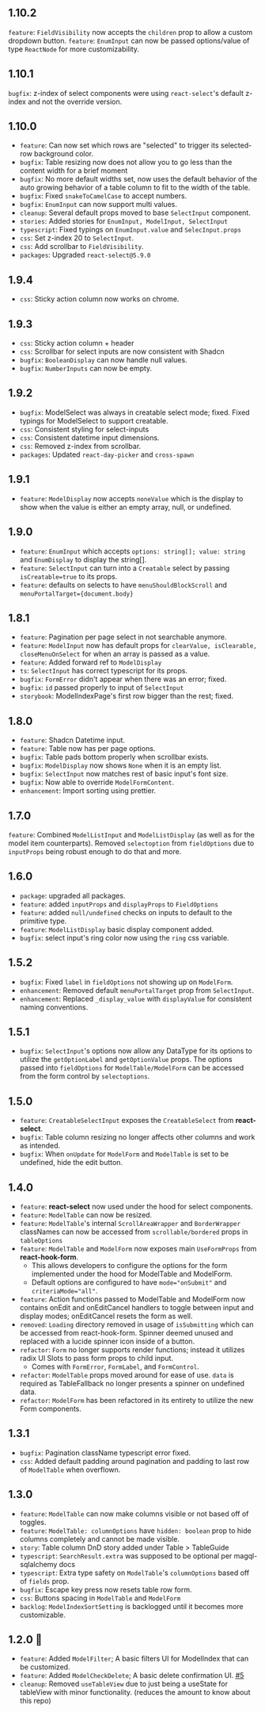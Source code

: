 ## 1.10.2
`feature`: `FieldVisibility` now accepts the `children` prop to allow a custom dropdown button.
`feature`: `EnumInput` can now be passed options/value of type `ReactNode` for more customizability.   

## 1.10.1
`bugfix`: z-index of select components were using `react-select`'s default z-index and not the override version. 

## 1.10.0
- `feature`: Can now set which rows are "selected" to trigger its selected-row background color. 
- `bugfix`: Table resizing now does not allow you to go less than the content width for a brief moment
- `bugfix`: No more default widths set, now uses the default behavior of the auto growing behavior of a table column to fit to the width of the table. 
- `bugfix`: Fixed `snakeToCamelCase` to accept numbers.
- `bugfix`: `EnumInput` can now support multi values.
- `cleanup`: Several default props moved to base `SelectInput` component.
- `stories`: Added stories for `EnumInput, ModelInput, SelectInput`
- `typescript`: Fixed typings on `EnumInput.value` and `SelecInput.props`
- `css`: Set z-index 20 to `SelectInput`.
- `css`: Add scrollbar to `FieldVisibility`.
- `packages`: Upgraded `react-select@5.9.0`



## 1.9.4
- `css`: Sticky action column now works on chrome.

## 1.9.3
- `css`: Sticky action column + header
- `css`: Scrollbar for select inputs are now consistent with Shadcn
- `bugfix`: `BooleanDisplay` can now handle null values.
- `bugfix`: `NumberInputs` can now be empty. 

## 1.9.2
- `bugfix`: ModelSelect was always in creatable select mode; fixed. Fixed typings for ModelSelect to support creatable.
- `css`: Consistent styling for select-inputs
- `css`: Consistent datetime input dimensions. 
- `css`: Removed z-index from scrollbar.
- `packages`: Updated `react-day-picker` and `cross-spawn`

## 1.9.1
- `feature`: `ModelDisplay` now accepts `noneValue` which is the display to show when the value is either an empty array, null, or undefined. 

## 1.9.0
- `feature`: `EnumInput` which accepts `options: string[]; value: string` and `EnumDisplay` to display the string[].
- `feature`: `SelectInput` can turn into a `Creatable` select by passing `isCreatable=true` to its props. 
- `feature`: defaults on selects to have `menuShouldBlockScroll` and `menuPortalTarget={document.body}`

## 1.8.1
- `feature`: Pagination per page select in not searchable anymore.
- `feature`: `ModelInput` now has default props for `clearValue, isClearable, closeMenuOnSelect` for when an array is passed as a value.
- `feature`: Added forward ref to `ModelDisplay`
- `ts`: `SelectInput` has correct typescript for its props.
- `bugfix`: `FormError` didn't appear when there was an error; fixed. 
- `bugfix`: `id` passed properly to input of `SelectInput`
- `storybook`: ModelIndexPage's first row bigger than the rest; fixed.

## 1.8.0
- `feature`: Shadcn Datetime input. 
- `feature`: Table now has per page options.
- `bugfix`: Table pads bottom properly when scrollbar exists.
- `bugfix`: `ModelDisplay` now shows `None` when it is an empty list.
- `bugfix`: `SelectInput` now matches rest of basic input's font size.
- `bugfix`: Now able to override `ModelFormContent`.
- `enhancement`: Import sorting using prettier.

## 1.7.0
`feature`: Combined `ModelListInput` and `ModelListDisplay` (as well as for the model item counterparts). Removed `selectoption` from `fieldOptions` due to `inputProps` being robust enough to do that and more.

## 1.6.0
- `package`: upgraded all packages.
- `feature`: added `inputProps` and `displayProps` to `FieldOptions` 
- `feature`: added `null/undefined` checks on inputs to default to the primitive type.
- `feature`: `ModelListDisplay` basic display component added. 
- `bugfix`: select input's ring color now using the `ring` css variable.
 
## 1.5.2 
- `bugfix`: Fixed `label` in `fieldOptions` not showing up on `ModelForm`.
- `enhancement`: Removed default `menuPortalTarget` prop from `SelectInput`.
- `enhancement`: Replaced `_display_value` with `displayValue` for consistent naming conventions. 

## 1.5.1
- `bugfix`: `SelectInput`'s options now allow any DataType for its options to utilize the `getOptionLabel` and `getOptionValue` props. The options passed into `fieldOptions` for `ModelTable/ModelForm` can be accessed from the form control by `selectoptions`. 

## 1.5.0
- `feature`: `CreatableSelectInput` exposes the `CreatableSelect` from **react-select**.
- `bugfix`: Table column resizing no longer affects other columns and work as intended.
- `bugfix`: When `onUpdate` for `ModelForm` and `ModelTable` is set to be undefined, hide the edit button.  

## 1.4.0
- `feature`: **react-select** now used under the hood for select components.
- `feature`: `ModelTable` can now be resized. 
- `feature`: `ModelTable`'s internal `ScrollAreaWrapper` and `BorderWrapper` classNames can now be accessed from `scrollable/bordered` props in  `tableOptions`
- `feature`: `ModelTable` and `ModelForm` now exposes main `UseFormProps` from **react-hook-form**.
  - This allows developers to configure the options for the form implemented under the hood for ModelTable and ModelForm. 
  - Default options are configured to have `mode="onSubmit"` and `criteriaMode="all"`. 
- `feature`: Action functions passed to ModelTable and ModelForm now contains onEdit and onEditCancel handlers to toggle between input and display modes; onEditCancel resets the form as well.  
- `removed`: `Loading` directory removed in usage of `isSubmitting` which can be accessed from react-hook-form. Spinner deemed unused and replaced with a lucide spinner icon inside of a button.
- `refactor`: `Form` no longer supports render functions; instead it utilizes radix UI Slots to pass form props to child input. 
  - Comes with `FormError`, `FormLabel`, and `FormControl`.
- `refactor`: `ModelTable` props moved around for ease of use. `data` is required as TableFallback no longer presents a spinner on undefined data. 
- `refactor`: `ModelForm` has been refactored in its entirety to utilize the new Form components. 

## 1.3.1
- `bugfix`: Pagination className typescript error fixed. 
- `css`: Added default padding around pagination and padding to last row of `ModelTable` when overflown.

## 1.3.0
- `feature`: `ModelTable` can now make columns visible or not based off of toggles.
- `feature`: `ModelTable: columnOptions` have `hidden: boolean` prop to hide columns completely and cannot be made visible. 
- `story`: Table column DnD story added under Table > TableGuide 
- `typescript`: `SearchResult.extra` was supposed to be optional per magql-sqlalchemy docs
- `typescript`: Extra type safety on `ModelTable`'s `columnOptions` based off of `fields` prop.
- `bugfix`: Escape key press now resets table row form. 
- `css`: Buttons spacing in `ModelTable` and `ModelForm`
- `backlog`: `ModelIndexSortSetting` is backlogged until it becomes more customizable. 

## 1.2.0 🎉 
- `feature`: Added `ModelFilter`; A basic filters UI for ModelIndex that can be customized.
- `feature`: Added `ModelCheckDelete`; A basic delete confirmation UI. [#5](https://github.com/autoinvent/conveyor/issues/5)
- `cleanup`: Removed `useTableView` due to just being a useState for tableView with minor functionality. (reduces the amount to know about this repo)
